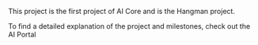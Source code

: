 This project is the first project of AI Core and is the Hangman project.

To find a detailed explanation of the project and milestones, check out the AI Portal
